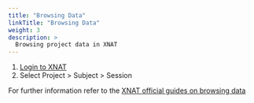 ```yaml
---
title: "Browsing Data"
linkTitle: "Browsing Data"
weight: 3
description: >
  Browsing project data in XNAT
---
```


1. [Login to XNAT](/docs/user-guides/login-to-xnat)
2. Select Project > Subject > Session 

For further information refer to the [XNAT official guides on browsing data](https://wiki.xnat.org/documentation/how-to-use-xnat/using-the-standard-search/browsing-data-types
)
